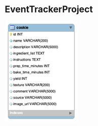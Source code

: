 # EventTrackerProject

![alt text](https://raw.githubusercontent.com/ashleyzink/EventTrackerProject/main/DB/cookiedb.png) 
